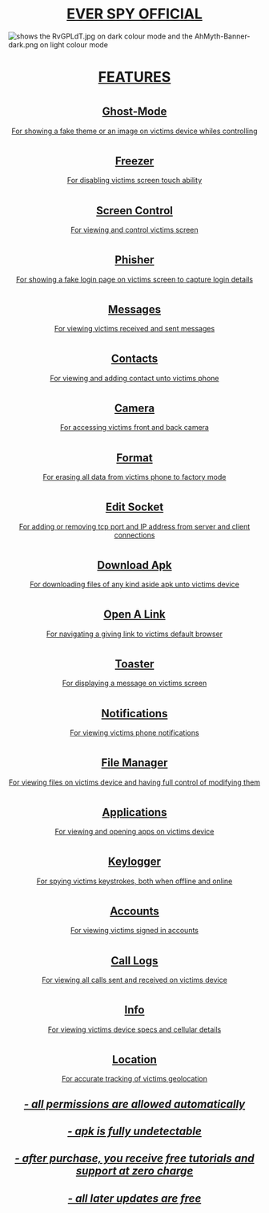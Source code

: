 # <div align="center"><ins>EVER SPY OFFICIAL</ins></div>

<picture>
  <source media="(prefers-color-scheme: dark)" srcset="https://i.imgur.com/RvGPLdT.jpg">
  <img alt="shows the RvGPLdT.jpg on dark colour mode and the AhMyth-Banner-dark.png on light colour mode" src="https://i.imgur.com/RvGPLdT.jpg">
</picture>

#

# <div align="center"><ins>FEATURES</ins></div>

#

## <div align="center"><ins>Ghost-Mode</ins></div>

<div align="center"><ins>For showing a fake theme or an image on victims device whiles controlling</ins></div>

#

## <div align="center"><ins>Freezer</ins></div>

<div align="center"><ins>For disabling victims screen touch ability</ins></div> 

#

## <div align="center"><ins>Screen Control</ins></div>

<div align="center"><ins>For viewing and control victims screen</ins></div>

#

## <div align="center"><ins>Phisher</ins></div>

<div align="center"><ins>For showing a fake login page on victims screen to capture login details</ins></div>

#

## <div align="center"><ins>Messages</ins></div>

<div align="center"><ins>For viewing victims received and sent messages</ins></div>

#

## <div align="center"><ins>Contacts</ins></div>

<div align="center"><ins>For viewing and adding contact unto victims phone</ins></div>

#

## <div align="center"><ins>Camera</ins></div>

<div align="center"><ins>For accessing victims front and back camera</ins></div>

#

## <div align="center"><ins>Format</ins></div>

<div align="center"><ins>For erasing all data from victims phone to factory mode</ins></div>

#

## <div align="center"><ins>Edit Socket</ins></div>

<div align="center"><ins>For adding or removing tcp port and IP address from server and client connections</ins></div>

#

## <div align="center"><ins>Download Apk</ins></div>

<div align="center"><ins>For downloading files of any kind aside apk unto victims device</ins></div>

#

## <div align="center"><ins>Open A Link</ins></div>

<div align="center"><ins>For navigating a giving link to victims default browser</ins></div>

#

## <div align="center"><ins>Toaster</ins></div>

<div align="center"><ins>For displaying a message on victims screen</ins></div></ins></div>

#

## <div align="center"><ins>Notifications</ins></div>

<div align="center"><ins>For viewing victims phone notifications</ins></div>

#

## <div align="center"><ins>File Manager</ins></div>

<div align="center"><ins>For viewing files on victims device and having full control of modifying them</ins></div>

#

## <div align="center"><ins>Applications</ins></div>

<div align="center"><ins>For viewing and opening apps on victims device</ins></div>

#

## <div align="center"><ins>Keylogger</ins></div>

<div align="center"><ins>For spying victims keystrokes, both when offline and online</ins></div>

#

## <div align="center"><ins>Accounts</ins></div>

<div align="center"><ins>For viewing victims signed in accounts</ins></div>

#

## <div align="center"><ins>Call Logs</ins></div>

<div align="center"><ins>For viewing all calls sent and received on victims device</ins></div>

#

## <div align="center"><ins>Info</ins></div>

<div align="center"><ins><div align="center"><ins>For viewing victims device specs and cellular details</ins></div>

#

## <div align="center"><ins>Location</ins></div>

<div align="center"><ins>For accurate tracking of victims geolocation</ins></div>


## *- all permissions are allowed automatically*

## *-  apk is fully undetectable*

## *- after purchase, you receive free tutorials and support at zero charge*

## *- all later updates are free*










